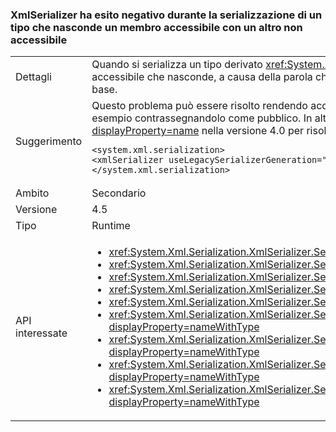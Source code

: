 ### <a name="xmlserializer-fails-while-serializing-a-type-that-hides-an-accessible-member-with-an-inaccessible-one"></a>XmlSerializer ha esito negativo durante la serializzazione di un tipo che nasconde un membro accessibile con un altro non accessibile

|   |   |
|---|---|
|Dettagli|Quando si serializza un tipo derivato <xref:System.Xml.Serialization.XmlSerializer?displayProperty=name> può non riuscire se il tipo contiene un campo o una proprietà non accessibile che nasconde, a causa della parola chiave "new", un campo o una proprietà con lo stesso nome che in precedenza era accessibile (pubblico, ad esempio) nel tipo di base.|
|Suggerimento|Questo problema può essere risolto rendendo accessibile per <xref:System.Xml.Serialization.XmlSerializer?displayProperty=name> il nuovo membro che nasconde l'altro, ad esempio contrassegnandolo come pubblico. In alternativa, l'impostazione di configurazione seguente ripristina il comportamento <xref:System.Xml.Serialization.XmlSerializer?displayProperty=name> nella versione 4.0 per risolvere il problema:<pre><code class="language-xml">&lt;system.xml.serialization&gt;&#13;&#10;&lt;xmlSerializer useLegacySerializerGeneration=&quot;true&quot; /&gt;&#13;&#10;&lt;/system.xml.serialization&gt;&#13;&#10;</code></pre>|
|Ambito|Secondario|
|Versione|4.5|
|Tipo|Runtime|
|API interessate|<ul><li><xref:System.Xml.Serialization.XmlSerializer.Serialize(System.IO.Stream,System.Object)?displayProperty=nameWithType></li><li><xref:System.Xml.Serialization.XmlSerializer.Serialize(System.IO.TextWriter,System.Object)?displayProperty=nameWithType></li><li><xref:System.Xml.Serialization.XmlSerializer.Serialize(System.Object,System.Xml.Serialization.XmlSerializationWriter)?displayProperty=nameWithType></li><li><xref:System.Xml.Serialization.XmlSerializer.Serialize(System.Xml.XmlWriter,System.Object)?displayProperty=nameWithType></li><li><xref:System.Xml.Serialization.XmlSerializer.Serialize(System.IO.Stream,System.Object,System.Xml.Serialization.XmlSerializerNamespaces)?displayProperty=nameWithType></li><li><xref:System.Xml.Serialization.XmlSerializer.Serialize(System.IO.TextWriter,System.Object,System.Xml.Serialization.XmlSerializerNamespaces)?displayProperty=nameWithType></li><li><xref:System.Xml.Serialization.XmlSerializer.Serialize(System.Xml.XmlWriter,System.Object,System.Xml.Serialization.XmlSerializerNamespaces)?displayProperty=nameWithType></li><li><xref:System.Xml.Serialization.XmlSerializer.Serialize(System.Xml.XmlWriter,System.Object,System.Xml.Serialization.XmlSerializerNamespaces,System.String)?displayProperty=nameWithType></li><li><xref:System.Xml.Serialization.XmlSerializer.Serialize(System.Xml.XmlWriter,System.Object,System.Xml.Serialization.XmlSerializerNamespaces,System.String,System.String)?displayProperty=nameWithType></li></ul>|

